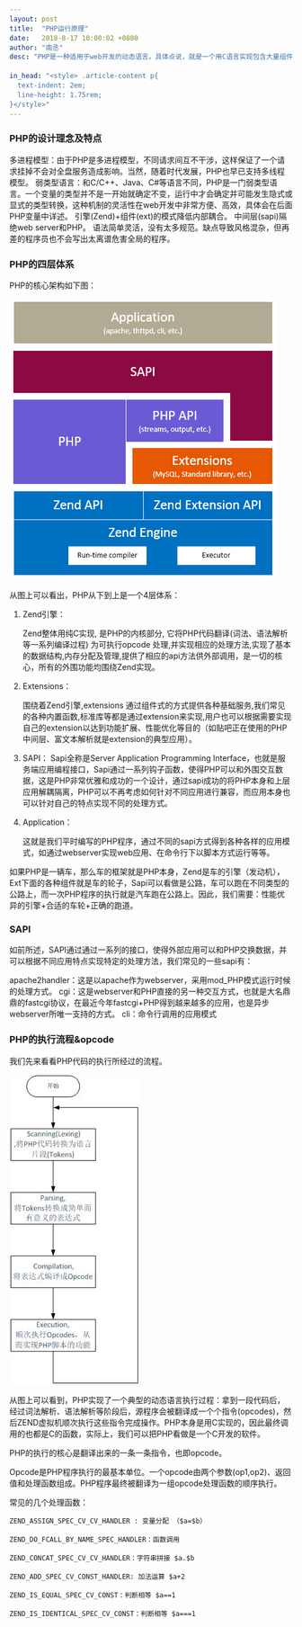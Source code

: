 ```yaml
---
layout: post
title:  "PHP运行原理"
date:   2018-8-17 10:00:02 +0800
author: "南丞"
desc: "PHP是一种适用于web开发的动态语言。具体点说，就是一个用C语言实现包含大量组件的软件框架。更狭义点看，可以把它认为是一个强大的UI框架。了解PHP底层实现的目的是什么？动态语言要像用好首先得了解它，内存管理、框架模型值得我们借鉴，通过扩展开发实现更多更强大的功能，优化我们程序的性能。"

in_head: "<style> .article-content p{
  text-indent: 2em;
  line-height: 1.75rem;
}</style>"
---
```


### **PHP的设计理念及特点**

多进程模型：由于PHP是多进程模型，不同请求间互不干涉，这样保证了一个请求挂掉不会对全盘服务造成影响。当然，随着时代发展，PHP也早已支持多线程模型。
弱类型语言：和C/C++、Java、C#等语言不同，PHP是一门弱类型语言。一个变量的类型并不是一开始就确定不变，运行中才会确定并可能发生隐式或显式的类型转换，这种机制的灵活性在web开发中非常方便、高效，具体会在后面PHP变量中详述。
引擎(Zend)+组件(ext)的模式降低内部耦合。
中间层(sapi)隔绝web server和PHP。
语法简单灵活，没有太多规范。缺点导致风格混杂，但再差的程序员也不会写出太离谱危害全局的程序。

### PHP的四层体系

PHP的核心架构如下图：

![](/images/php-core.png)

从图上可以看出，PHP从下到上是一个4层体系：

1. Zend引擎：

    Zend整体用纯C实现, 是PHP的内核部分, 它将PHP代码翻译(词法、语法解析等一系列编译过程) 为可执行opcode 处理,并实现相应的处理方法,实现了基本的数据结构,内存分配及管理,提供了相应的api方法供外部调用，是一切的核心，所有的外围功能均围绕Zend实现。

2. Extensions：
    
    围绕着Zend引擎,extensions 通过组件式的方式提供各种基础服务,我们常见的各种内置函数,标准库等都是通过extension来实现,用户也可以根据需要实现自己的extension以达到功能扩展、性能优化等目的（如贴吧正在使用的PHP中间层、富文本解析就是extension的典型应用）。

3. SAPI：
    Sapi全称是Server Application Programming Interface，也就是服务端应用编程接口，Sapi通过一系列钩子函数，使得PHP可以和外围交互数据，这是PHP非常优雅和成功的一个设计，通过sapi成功的将PHP本身和上层应用解耦隔离，PHP可以不再考虑如何针对不同应用进行兼容，而应用本身也可以针对自己的特点实现不同的处理方式。

4. Application：

    这就是我们平时编写的PHP程序，通过不同的sapi方式得到各种各样的应用模式，如通过webserver实现web应用、在命令行下以脚本方式运行等等。


如果PHP是一辆车，那么车的框架就是PHP本身，Zend是车的引擎（发动机），Ext下面的各种组件就是车的轮子，Sapi可以看做是公路，车可以跑在不同类型的公路上，而一次PHP程序的执行就是汽车跑在公路上。因此，我们需要：性能优异的引擎+合适的车轮+正确的跑道。

### SAPI

如前所述，SAPI通过通过一系列的接口，使得外部应用可以和PHP交换数据，并可以根据不同应用特点实现特定的处理方法，我们常见的一些sapi有：

apache2handler：这是以apache作为webserver，采用mod_PHP模式运行时候的处理方式。 cgi：这是webserver和PHP直接的另一种交互方式，也就是大名鼎鼎的fastcgi协议，在最近今年fastcgi+PHP得到越来越多的应用，也是异步webserver所唯一支持的方式。 cli：命令行调用的应用模式

### PHP的执行流程&opcode

我们先来看看PHP代码的执行所经过的流程。

![](/images/67.jpg)

从图上可以看到，PHP实现了一个典型的动态语言执行过程：拿到一段代码后，经过词法解析、语法解析等阶段后，源程序会被翻译成一个个指令(opcodes)，然后ZEND虚拟机顺次执行这些指令完成操作。PHP本身是用C实现的，因此最终调用的也都是C的函数，实际上，我们可以把PHP看做是一个C开发的软件。

PHP的执行的核心是翻译出来的一条一条指令，也即opcode。

Opcode是PHP程序执行的最基本单位。一个opcode由两个参数(op1,op2)、返回值和处理函数组成。PHP程序最终被翻译为一组opcode处理函数的顺序执行。

常见的几个处理函数：

```
ZEND_ASSIGN_SPEC_CV_CV_HANDLER : 变量分配 （$a=$b）

ZEND_DO_FCALL_BY_NAME_SPEC_HANDLER：函数调用

ZEND_CONCAT_SPEC_CV_CV_HANDLER：字符串拼接 $a.$b

ZEND_ADD_SPEC_CV_CONST_HANDLER: 加法运算 $a+2

ZEND_IS_EQUAL_SPEC_CV_CONST：判断相等 $a==1

ZEND_IS_IDENTICAL_SPEC_CV_CONST：判断相等 $a===1
```